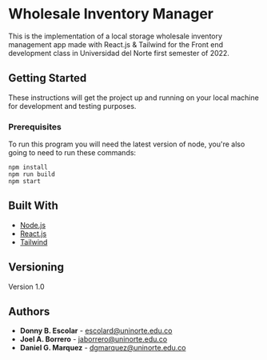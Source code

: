 
# Wholesale Inventory Manager
This is the implementation of a local storage wholesale inventory management app made with React.js & Tailwind for the Front end development class in Universidad del Norte first semester of 2022.

## Getting Started

These instructions will get the project up and running on your local machine for development and testing purposes.

### Prerequisites

To run this program you will need the latest version of node, you're also going to need to run these commands:
```
npm install
npm run build
npm start
```
## Built With

* [Node.js](https://nodejs.org/) 
* [React.js](https://reactjs.org) 
* [Tailwind](https://tailwindcss.com) 

## Versioning

Version 1.0

## Authors

* **Donny B. Escolar** - escolard@uninorte.edu.co
* **Joel A. Borrero** - jaborrero@uninorte.edu.co 
* **Daniel G. Marquez** - dgmarquez@uninorte.edu.co